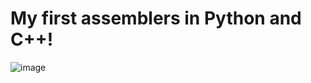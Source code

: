# My first assemblers in Python and C++!

![image](https://user-images.githubusercontent.com/89317189/233177419-eabd2a72-c4dc-4169-a477-43c5b5cd37dd.png) 
